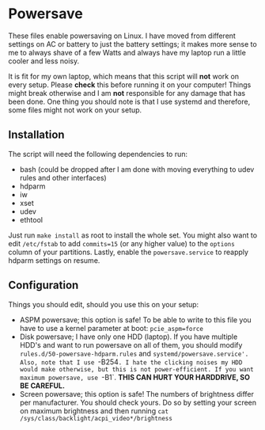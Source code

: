Powersave
=========

These files enable powersaving on Linux. I have moved from different settings on AC or battery to just the battery settings; it makes more sense to me to always shave of a few Watts and always have my laptop run a little cooler and less noisy. 

It is fit for my own laptop, which means that this script will **not** work on every setup. Please **check** this before running it on your computer! Things might break otherwise and I am **not** responsible for any damage that has been done. One thing you should note is that I use systemd and therefore, some files might not work on your setup.

Installation
------------

The script will need the following dependencies to run:
* bash (could be dropped after I am done with moving everything to udev rules and other interfaces)
* hdparm
* iw
* xset
* udev
* ethtool

Just run `make install` as root to install the whole set. You might also want to edit `/etc/fstab` to add `commits=15` (or any higher value) to the `options` column of your partitions. 
Lastly, enable the `powersave.service` to reapply hdparm settings on resume.

Configuration
-------------

Things you should edit, should you use this on your setup:
* ASPM powersave; this option is safe! To be able to write to this file you have to use a kernel parameter at boot: `pcie_aspm=force`
* Disk powersave; I have only one HDD (laptop). If you have multiple HDD's and want to run powersave on all of them, you should modify `rules.d/50-powersave-hdparm.rules` and `systemd/powersave.service'.
Also, note that I use `-B254`. I hate the clicking noises my HDD would make otherwise, but this is not power-efficient. If you want maximum powersave, use `-B1`. **THIS CAN HURT YOUR HARDDRIVE, SO BE CAREFUL.**
* Screen powersave; this option is safe! The numbers of brightness differ per manufacturer. You should check yours. Do so by setting your screen on maximum brightness and then running `cat /sys/class/backlight/acpi_video*/brightness`
